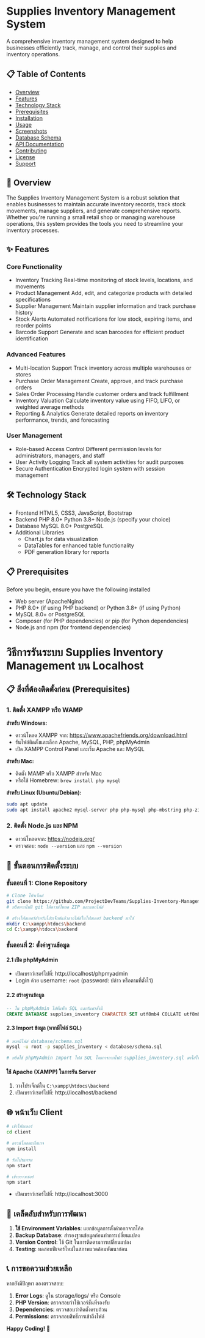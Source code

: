 # Supplies Inventory Management System

A comprehensive inventory management system designed to help businesses efficiently track, manage, and control their supplies and inventory operations.

## 📋 Table of Contents

- [Overview](#overview)
- [Features](#features)
- [Technology Stack](#technology-stack)
- [Prerequisites](#prerequisites)
- [Installation](#installation)
- [Usage](#usage)
- [Screenshots](#screenshots)
- [Database Schema](#database-schema)
- [API Documentation](#api-documentation)
- [Contributing](#contributing)
- [License](#license)
- [Support](#support)

## 🌟 Overview

The Supplies Inventory Management System is a robust solution that enables businesses to maintain accurate inventory records, track stock movements, manage suppliers, and generate comprehensive reports. Whether you're running a small retail shop or managing warehouse operations, this system provides the tools you need to streamline your inventory processes.

## ✨ Features

### Core Functionality
- Inventory Tracking Real-time monitoring of stock levels, locations, and movements
- Product Management Add, edit, and categorize products with detailed specifications
- Supplier Management Maintain supplier information and track purchase history
- Stock Alerts Automated notifications for low stock, expiring items, and reorder points
- Barcode Support Generate and scan barcodes for efficient product identification

### Advanced Features
- Multi-location Support Track inventory across multiple warehouses or stores
- Purchase Order Management Create, approve, and track purchase orders
- Sales Order Processing Handle customer orders and track fulfillment
- Inventory Valuation Calculate inventory value using FIFO, LIFO, or weighted average methods
- Reporting & Analytics Generate detailed reports on inventory performance, trends, and forecasting

### User Management
- Role-based Access Control Different permission levels for administrators, managers, and staff
- User Activity Logging Track all system activities for audit purposes
- Secure Authentication Encrypted login system with session management

## 🛠️ Technology Stack

- Frontend HTML5, CSS3, JavaScript, Bootstrap
- Backend PHP 8.0+  Python 3.8+  Node.js (specify your choice)
- Database MySQL 8.0+  PostgreSQL
- Additional Libraries 
  - Chart.js for data visualization
  - DataTables for enhanced table functionality
  - PDF generation library for reports

## 📋 Prerequisites

Before you begin, ensure you have the following installed

- Web server (ApacheNginx)
- PHP 8.0+ (if using PHP backend) or Python 3.8+ (if using Python)
- MySQL 8.0+ or PostgreSQL
- Composer (for PHP dependencies) or pip (for Python dependencies)
- Node.js and npm (for frontend dependencies)

# วิธีการรันระบบ Supplies Inventory Management บน Localhost

## 📋 สิ่งที่ต้องติดตั้งก่อน (Prerequisites)

### 1. ติดตั้ง XAMPP หรือ WAMP
**สำหรับ Windows:**
- ดาวน์โหลด XAMPP จาก: https://www.apachefriends.org/download.html
- รันไฟล์ติดตั้งและเลือก Apache, MySQL, PHP, phpMyAdmin
- เปิด XAMPP Control Panel และเริ่ม Apache และ MySQL

**สำหรับ Mac:**
- ติดตั้ง MAMP หรือ XAMPP สำหรับ Mac
- หรือใช้ Homebrew: `brew install php mysql`

**สำหรับ Linux (Ubuntu/Debian):**
```bash
sudo apt update
sudo apt install apache2 mysql-server php php-mysql php-mbstring php-zip php-gd php-json php-curl
```

### 2. ติดตั้ง Node.js และ NPM
- ดาวน์โหลดจาก: https://nodejs.org/
- ตรวจสอบ: `node --version` และ `npm --version`

## 🚀 ขั้นตอนการติดตั้งระบบ

### ขั้นตอนที่ 1: Clone Repository

```bash
# Clone โปรเจ็กต์
git clone https://github.com/ProjectDevTeams/Supplies-Inventory-Management-System.git .
# หรือหากไม่มี git ให้ดาวน์โหลด ZIP และแตกไฟล์
```

```bash
# สร้างโฟลเดอร์สำหรับโปรเจ็กต์แล้วลากไฟล์ในโฟลเดอร์ backend มาใส่
mkdir C:\xampp\htdocs\backend
cd C:\xampp\htdocs\backend
```

### ขั้นตอนที่ 2: ตั้งค่าฐานข้อมูล

#### 2.1 เปิด phpMyAdmin
- เปิดเบราว์เซอร์ไปที่: http://localhost/phpmyadmin
- Login ด้วย username: `root` (password: ปล่าว หรือตามที่ตั้งไว้)

#### 2.2 สร้างฐานข้อมูล
```sql
-- ใน phpMyAdmin ไปที่แท็บ SQL และรันคำสั่งนี้
CREATE DATABASE supplies_inventory CHARACTER SET utf8mb4 COLLATE utf8mb4_unicode_ci;
```

#### 2.3 Import ข้อมูล (หากมีไฟล์ SQL)
```bash
# หากมีไฟล์ database/schema.sql
mysql -u root -p supplies_inventory < database/schema.sql

# หรือใช้ phpMyAdmin Import ไฟล์ SQL โดยการลากไฟล์ supplies_inventory.sql มาใส่ใน http://localhost/phpmyadmin
```

#### ใช้ Apache (XAMPP) ในการรัน Server
1. วางโปรเจ็กต์ใน `C:\xampp\htdocs\backend`
2. เปิดเบราว์เซอร์ไปที่: http://localhost/backend

## 🌐 หน้าเว็บ Client

```bash
# เข้าโฟลเดอร์
cd client
```

```bash
# ดาวน์โหลดแพ็กเกจ
npm install
```

```bash
# รันโปรแกรม
npm start
```

```bash
# เข้าบราวเซอร์
npm start
```

- เปิดเบราว์เซอร์ไปที่: http://localhost:3000

## 🎯 เคล็ดลับสำหรับการพัฒนา

1. **ใช้ Environment Variables**: แยกข้อมูลการตั้งค่าออกจากโค้ด
2. **Backup Database**: สำรองฐานข้อมูลก่อนทำการเปลี่ยนแปลง
3. **Version Control**: ใช้ Git ในการติดตามการเปลี่ยนแปลง
4. **Testing**: ทดสอบฟีเจอร์ใหม่ในสภาพแวดล้อมพัฒนาก่อน

## 📞 การขอความช่วยเหลือ

หากยังมีปัญหา ลองตรวจสอบ:
1. **Error Logs**: ดูใน storage/logs/ หรือ Console
2. **PHP Version**: ตรวจสอบว่าใช้เวอร์ชันที่รองรับ
3. **Dependencies**: ตรวจสอบว่าติดตั้งครบถ้วน
4. **Permissions**: ตรวจสอบสิทธิ์การเข้าถึงไฟล์

**Happy Coding! 🚀**